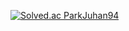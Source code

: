 [![Solved.ac
ParkJuhan94](http://mazassumnida.wtf/api/v2/generate_badge?boj={pjh9447})](https://solved.ac/{pjh9447})

<!---
ParkJuhan94/ParkJuhan94 is a ✨ special ✨ repository because its `README.md` (this file) appears on your GitHub profile.
You can click the Preview link to take a look at your changes.
--->
